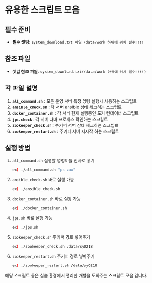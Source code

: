 # 유용한 스크립트 모음

## 필수 준비

- **필수 셋팅**: `system_download.txt 파일 /data/work 하위에 위치 필수!!!!`

## 참조 파일

- **셋업 참조 파일**: `system_download.txt(/data/work 하위에 위치 필수!!!!)`

## 각 파일 설명

1. **`all_command.sh`** : 모든 운영 서버 특정 명령 실행시 사용하는 스크립트
2. **`ansible_check.sh`** : 각 서버 ansible 상태 체크하는 스크립트
3. **`docker_container.sh`** : 각 서버 현재 실행중인 도커 컨테이너 스크립트
5. **`jps.check`** : 각 서버 자바 프로세스 확인하는 스크립트
6. **`zookeeper_check.sh`** : 주키퍼 서버 상태 체크하는 스크립트
7. **`zookeeper_restart.sh`** : 주키퍼 서버 재시작 하는 스크립트

## 실행 방법

1. `all_command.sh` 실행할 명령어를 인자로 넣기
   ```sh
   ex) ./all_command.sh "ps aux"
   ```
2. `ansible_check.sh` 바로 실행 가능
   ```sh
   ex) ./ansible_check.sh
   ```
3. `docker_container.sh` 바로 실행 가능
   ```sh
   ex) ./docker_container.sh
   ```
4. `jps.sh` 바로 실행 가능
   ```sh
   ex) ./jps.sh
   ```
5. `zookeeper_check.sh` 주키퍼 경로 넣어주기
   ```sh
   ex) ./zookeeper_check.sh /data/sy0218
   ```
6. `zookeeper_restart.sh` 주키퍼 경로 넣어주기
   ```sh
   ex) ./zookeeper_restart.sh /data/sy0218
   ```

해당 스크립트 들은 실습 환경에서 편리한 개발을 도와주는 스크립트 모음 입니다.

